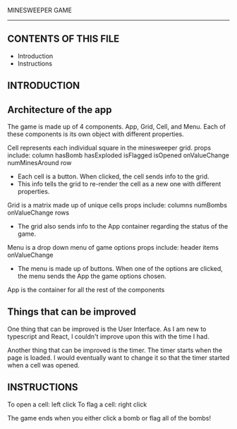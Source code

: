 MINESWEEPER GAME
____________________________________

CONTENTS OF THIS FILE
---------------------
  * Introduction
  * Instructions

INTRODUCTION
---------------------

Architecture of the app
-----------
The game is made up of 4 components.
App, Grid, Cell, and Menu.
Each of these components is its own object with different properties.

Cell represents each individual square in the minesweeper grid.
  props include:  column
                  hasBomb
                  hasExploded
                  isFlagged
                  isOpened
                  onValueChange
                  numMinesAround
                  row
  - Each cell is a button. When clicked, the cell sends info to the grid.
  - This info tells the grid to re-render the cell as a new one with different properties.

Grid is a matrix made up of unique cells
  props include:  columns
                  numBombs
                  onValueChange
                  rows

  - The grid also sends info to the App container regarding the status of the game.

Menu is a drop down menu of game options
  props include:  header
                  items
                  onValueChange
  - The menu is made up of buttons. When one of the options are clicked, the menu sends the App
    the game options chosen.

App is the container for all the rest of the components



Things that can be improved
---------------------------
One thing that can be improved is the User Interface. As I am new to typescript and React,
I couldn't improve upon this with the time I had.

Another thing that can be improved is the timer. The timer starts when the page is loaded.
I would eventually want to change it so that the timer started when a cell was opened.

INSTRUCTIONS
---------------------
To open a cell: left click
To flag a cell: right click

The game ends when you either click a bomb or flag all of the bombs!
